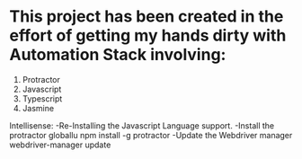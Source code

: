 ﻿# This project has been created in the effort of getting my hands dirty with Automation Stack involving: 
 1) Protractor
 2) Javascript
 3) Typescript
 4) Jasmine


Intellisense: 
-Re-Installing the Javascript Language support. 
-Install the protractor globallu npm install -g protractor
-Update the Webdriver manager webdriver-manager update
